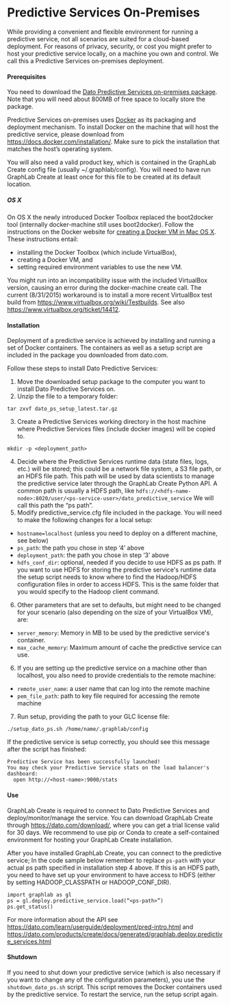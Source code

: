 # Predictive Services On-Premises
While providing a convenient and flexible environment for running a predictive service, not all scenarios are suited for a cloud-based deployment. For reasons of privacy, security, or cost you might prefer to host your predictive service locally, on a machine you own and control. We call this a Predictive Services on-premises deployment.

#### Prerequisites
You need to download the [Dato Predictive Services on-premises package](https://d1wdo1t4yti371.cloudfront.net/dato_ps_setup_latest.tar.gz). Note that you will need about 800MB of free space to locally store the package.

Predictive Services on-premises uses [Docker](https://www.docker.com/) as its packaging and deployment mechanism. To install Docker on the machine that will host the predictive service, please download from https://docs.docker.com/installation/. Make sure to pick the installation that matches the host’s operating system.

You will also need a valid product key, which is contained in the GraphLab Create config file (usually ~/.graphlab/config). You will need to have run GraphLab Create at least once for this file to be created at its default location.

##### OS X
On OS X the newly introduced Docker Toolbox replaced the boot2docker tool (internally docker-machine still uses boot2docker). Follow the instructions on the Docker website for [creating a Docker VM in Mac OS X](http://docs.docker.com/mac/step_one/). These instructions entail:

* installing the Docker Toolbox (which include VirtualBox),
* creating a Docker VM, and
* setting required environment variables to use the new VM.

You might run into an incompatibility issue with the included VirtualBox version, causing an error during the docker-machine create call. The current (8/31/2015) workaround is to install a more recent VirtualBox test build from https://www.virtualbox.org/wiki/Testbuilds. See also https://www.virtualbox.org/ticket/14412.

#### Installation
Deployment of a predictive service is achieved by installing and running a set of Docker containers. The containers as well as a setup script are included in the package you downloaded from dato.com.

Follow these steps to install Dato Predictive Services:

1. Move the downloaded setup package to the computer you want to install Dato Predictive Services on.
2. Unzip the file to a temporary folder:
```
tar zxvf dato_ps_setup_latest.tar.gz
```
3. Create a Predictive Services working directory in the host machine where Predictive Services files (include docker images) will be copied to.
```
mkdir -p <deployment_path>
```
4. Decide where the Predictive Services runtime data (state files, logs, etc.) will be stored; this could be a network file system, a S3 file path, or an HDFS file path. This path will be used by data scientists to manage the predictive service later through the GraphLab Create Python API. A common path is usually a HDFS path, like `hdfs://<hdfs-name-node>:8020/user/<ps-service-user>/dato_predictive_service`
We will call this path the “ps path”.
5. Modify predictive_service.cfg file included in the package. You will need to make the following changes for a local setup:
 * `hostname=localhost` (unless you need to deploy on a different machine, see below)
 * `ps_path`: the path you chose in step ‘4’ above
 * `deployment_path`: the path you chose in step ‘3’ above
 * `hdfs_conf_dir`: optional, needed if you decide to use HDFS as ps path. If you want to use HDFS for storing the predictive service's runtime data the setup script needs to know where to find the Hadoop/HDFS configuration files in order to access HDFS. This is the same folder that you would specify to the Hadoop client command.
6. Other parameters that are set to defaults, but might need to be changed for your scenario (also depending on the size of your VirtualBox VM), are:
 * `server_memory`: Memory in MB to be used by the predictive service's container.
 * `max_cache_memory`: Maximum amount of cache the predictive service can use.
6. If you are setting up the predictive service on a machine other than localhost, you also need to provide credentials to the remote machine:
 * `remote_user_name`: a user name that can log into the remote machine
 * `pem_file_path`: path to key file required for accessing the remote machine
7. Run setup, providing the path to your GLC license file:
```
./setup_dato_ps.sh /home/name/.graphlab/config
```

If the predictive service is setup correctly, you should see this message after the script has finished:
```
Predictive Service has been successfully launched!
You may check your Predictive Service stats on the load balancer's dashboard:
  open http://<host-name>:9000/stats
```

#### Use
GraphLab Create is required to connect to Dato Predictive Services and deploy/monitor/manage the service. You can download GraphLab Create through https://dato.com/download/, where you can get a trial license valid for 30 days. We recommend to use pip or Conda to create a self-contained environment for hosting your GraphLab Create installation.

After you have installed GraphLab Create, you can connect to the predictive service; In the code sample below remember to replace `ps-path` with your actual ps path specified in installation step 4 above. If this is an HDFS path, you need to have set up your environment to have access to HDFS (either by setting HADOOP_CLASSPATH or HADOOP_CONF_DIR).

```
import graphlab as gl
ps = gl.deploy.predictive_service.load(“<ps-path>”)
ps.get_status()
```

For more information about the API see https://dato.com/learn/userguide/deployment/pred-intro.html and https://dato.com/products/create/docs/generated/graphlab.deploy.predictive_services.html

#### Shutdown
If you need to shut down your predictive service (which is also necessary if you want to change any of the configuration parameters), you use the `shutdown_dato_ps.sh` script. This script removes the Docker containers used by the predictive service. To restart the service, run the setup script again.
